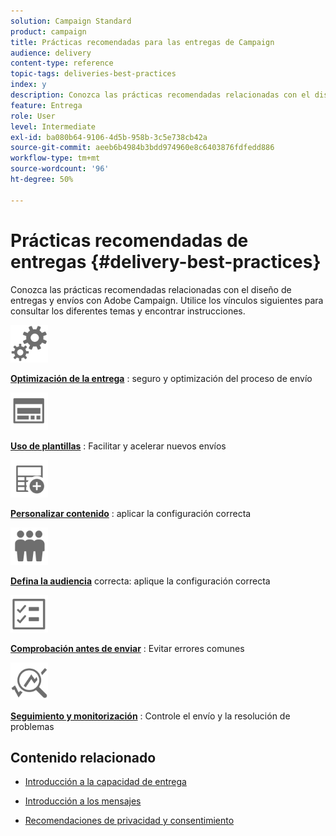 ```yaml
---
solution: Campaign Standard
product: campaign
title: Prácticas recomendadas para las entregas de Campaign
audience: delivery
content-type: reference
topic-tags: deliveries-best-practices
index: y
description: Conozca las prácticas recomendadas relacionadas con el diseño de entregas y envíos con Adobe Campaign.
feature: Entrega
role: User
level: Intermediate
exl-id: ba080b64-9106-4d5b-958b-3c5e738cb42a
source-git-commit: aeeb6b4984b3bdd974960e8c6403876fdfedd886
workflow-type: tm+mt
source-wordcount: '96'
ht-degree: 50%

---
```


# Prácticas recomendadas de entregas {#delivery-best-practices}

Conozca las prácticas recomendadas relacionadas con el diseño de entregas y envíos con Adobe Campaign. Utilice los vínculos siguientes para consultar los diferentes temas y encontrar instrucciones.

<img src="assets/do-not-localize/optimize.svg"  width="60px">

**[Optimización de la entrega](optimize-delivery.md)** : seguro y optimización del proceso de envío

<img src="assets/do-not-localize/design.svg"  width="60px">

**[Uso de plantillas](use-templates.md)** : Facilitar y acelerar nuevos envíos

<img src="assets/do-not-localize/custom.svg"  width="60px">

**[Personalizar contenido](design-and-personalize.md)** : aplicar la configuración correcta

<img src="assets/do-not-localize/profiles.svg"  width="60px">

**[Defina la audiencia](define-the-right-audience.md)**  correcta: aplique la configuración correcta

<img src="assets/do-not-localize/start.svg"  width="60px">

**[Comprobación antes de enviar](check-before-sending.md)** : Evitar errores comunes

<img src="assets/do-not-localize/troubleshoot.svg"  width="60px">

**[Seguimiento y monitorización](track-and-monitor.md)** : Controle el envío y la resolución de problemas

## Contenido relacionado

* [Introducción a la capacidad de entrega](../../sending/using/about-deliverability.md)

* [Introducción a los mensajes](../../channels/using/get-started-communication-channels.md)

* [Recomendaciones de privacidad y consentimiento](../../start/using/privacy.md)
